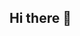 ## Hi there 👋

<!--
**NaghamMaali6/NaghamMaali6** is a ✨ _special_ ✨ repository because its `README.md` (this file) appears on your GitHub profile.

Here are some ideas to get you started:

- 🔭 I’m currently a computer engineering student at Birzeit university 
-->
